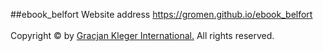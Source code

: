 ##ebook_belfort
Website address https://gromen.github.io/ebook_belfort</br></br>
Copyright © by [Gracjan Kleger International.](http://www.gracjankleger.com) All rights reserved.
